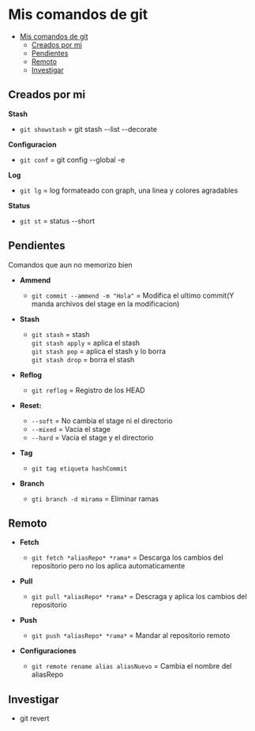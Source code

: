 # Mis comandos de git

- [Mis comandos de git](#mis-comandos-de-git)
  - [Creados por mi](#creados-por-mi)
  - [Pendientes](#pendientes)
  - [Remoto](#remoto)
  - [Investigar](#investigar)

## Creados por mi
**Stash**
- `git showstash` = git stash --list --decorate
  
**Configuracion**
- `git conf` = git config --global -e  
  
**Log**
- `git lg` = log formateado con graph, una linea y colores agradables

**Status**
- `git st` = status --short
  
## Pendientes
Comandos que aun no memorizo bien

- **Ammend**
  - `git commit --ammend -m "Hola"` = Modifica el ultimo commit(Y manda archivos del stage en la modificacion)
  
- **Stash**
  - `git stash` = stash  
    `git stash apply` = aplica el stash  
    `git stash pop` = aplica el stash y lo borra  
    `git stash drop` = borra el stash  

- **Reflog**
  - `git reflog` = Registro de los HEAD 

- **Reset:**
  - `--soft` = No cambia el stage ni el directorio
  - `--mixed` = Vacia el stage
  - `--hard` = Vacia el stage y el directorio

- **Tag**
  - `git tag etiqueta hashCommit`

- **Branch**
  - `gti branch -d mirama` = Eliminar ramas

## Remoto
- **Fetch**  
  - `git fetch *aliasRepo* *rama*` = Descarga los cambios del repositorio pero no los aplica automaticamente
  
- **Pull**  
  - `git pull *aliasRepo* *rama*` = Descraga y aplica los cambios del repositorio

- **Push**
  - `git push *aliasRepo* *rama*` = Mandar al repositorio remoto

- **Configuraciones**
  - `git remote rename alias aliasNuevo` = Cambia el nombre del aliasRepo

## Investigar
- git revert
